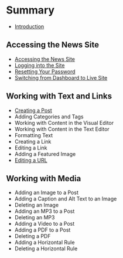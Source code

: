 # Summary

* [Introduction](README.md)

## Accessing the News Site

* [Accessing the News Site](accessing-the-news-site/accessing-the-news-site.md)
* [Logging into the Site](accessing-the-news-site/logging-into-the-site.md)
* [Resetting Your Password](accessing-the-news-site/resetting-your-password.md)
* [Switching from Dashboard to Live Site](accessing-the-news-site/switching-from-dashboard-to-live-site.md)

## Working with Text and Links

* [Creating a Post](working-with-text-and-links/creating-a-post.md)
* Adding Categories and Tags
* Working with Content in the Visual Editor
* Working with Content in the Text Editor
* Formatting Text
* Creating a Link
* Editing a Link
* Adding a Featured Image
* [Editing a URL](working-with-text-and-links/editing-a-url.md)

## Working with Media

* Adding an Image to a Post
* Adding a Caption and Alt Text to an Image
* Deleting an Image
* Adding an MP3 to a Post
* Deleting an MP3
* Adding a Video to a Post
* Adding a PDF to a Post
* Deleting a PDF
* Adding a Horizontal Rule
* Deleting a Horizontal Rule

